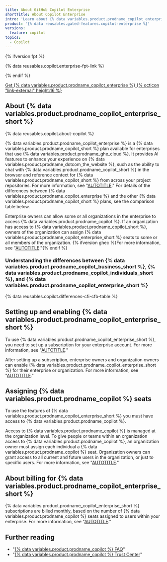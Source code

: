 ```yaml
---
title: About GitHub Copilot Enterprise
shortTitle: About Copilot Enterprise
intro: 'Learn about {% data variables.product.prodname_copilot_enterprise %} and how it compares to other {% data variables.product.prodname_copilot_short %} plans.'
product: '{% data reusables.gated-features.copilot-enterprise %}'
versions:
  feature: copilot
topics:
  - Copilot
---
```


{% ifversion fpt %}

{% data reusables.copilot.enterprise-fpt-link %}

{% endif %}

<a href="https://github.com/github-copilot/enterprise_signup/choose_enterprise/?ref_cta=Copilot+Enterprise+trial&ref_loc=about+github+copilot+enterprise&ref_page=docs" target="_blank" class="btn btn-primary mt-3 mr-3 no-underline"><span>Get {% data variables.product.prodname_copilot_enterprise %}</span> {% octicon "link-external" height:16 %}</a>

## About {% data variables.product.prodname_copilot_enterprise_short %}

{% data reusables.copilot.about-copilot %}

{% data variables.product.prodname_copilot_enterprise %} is a {% data variables.product.prodname_copilot_short %} plan available for enterprises that use {% data variables.product.prodname_ghe_cloud %}. It provides AI features to enhance your experience on {% data variables.product.prodname_dotcom_the_website %}, such as the ability to chat with {% data variables.product.prodname_copilot_short %} in the browser and reference context for {% data variables.product.prodname_copilot_short %} from across your project repositories. For more information, see "[AUTOTITLE](/copilot/github-copilot-enterprise/overview/github-copilot-enterprise-feature-set)." For details of the differences between {% data variables.product.prodname_copilot_enterprise %} and the other {% data variables.product.prodname_copilot_short %} plans, see the comparison table below.

Enterprise owners can allow some or all organizations in the enterprise to access {% data variables.product.prodname_copilot %}. If an organization has access to {% data variables.product.prodname_copilot_short %}, owners of the organization can assign {% data variables.product.prodname_copilot_enterprise_short %} seats to some or all members of the organization. {% ifversion ghec %}For more information, see "[AUTOTITLE](/copilot/github-copilot-enterprise/overview/enabling-github-copilot-enterprise-features)."{% endif %}

### Understanding the differences between {% data variables.product.prodname_copilot_business_short %}, {% data variables.product.prodname_copilot_individuals_short %}, and {% data variables.product.prodname_copilot_enterprise_short %}

{% data reusables.copilot.differences-cfi-cfb-table %}

## Setting up and enabling {% data variables.product.prodname_copilot_enterprise_short %}

To use {% data variables.product.prodname_copilot_enterprise_short %}, you need to set up a subscription for your enterprise account. For more information, see "[AUTOTITLE](/copilot/managing-copilot/managing-github-copilot-in-your-organization/subscribing-to-copilot-for-your-organization)."

After setting up a subscription, enterprise owners and organization owners can enable {% data variables.product.prodname_copilot_enterprise_short %} for their enterprise or organization. For more information, see "[AUTOTITLE](/copilot/github-copilot-enterprise/overview/enabling-github-copilot-enterprise-features)."

## Assigning {% data variables.product.prodname_copilot %} seats

To use the features of {% data variables.product.prodname_copilot_enterprise_short %} you must have access to {% data variables.product.prodname_copilot %}.

Access to {% data variables.product.prodname_copilot %} is managed at the organization level. To give people or teams within an organization access to {% data variables.product.prodname_copilot %}, an organization owner must assign each individual a {% data variables.product.prodname_copilot %} seat. Organization owners can grant access to all current and future users in the organization, or just to specific users. For more information, see "[AUTOTITLE](/copilot/managing-github-copilot-in-your-organization/managing-access-for-copilot-business-in-your-organization)."

## About billing for {% data variables.product.prodname_copilot_enterprise_short %}

{% data variables.product.prodname_copilot_enterprise_short %} subscriptions are billed monthly, based on the number of {% data variables.product.prodname_copilot %} seats assigned to users within your enterprise. For more information, see "[AUTOTITLE](/billing/managing-billing-for-github-copilot/about-billing-for-github-copilot#pricing-for-github-copilot-enterprise)."

## Further reading

* "[{% data variables.product.prodname_copilot %} FAQ](https://github.com/features/copilot#faq)"
* "[{% data variables.product.prodname_copilot %} Trust Center](https://resources.github.com/copilot-trust-center/)"
